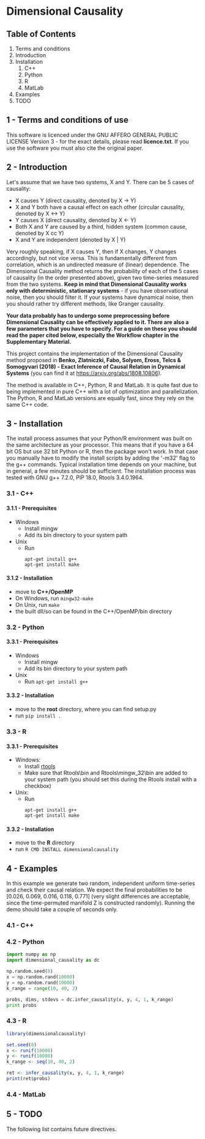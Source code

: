 # Dimensional Causality


## Table of Contents

1. Terms and conditions
3. Introduction
3. Installation
   1. C++
   3. Python
   3. R
   4. MatLab
4. Examples
5. TODO


## 1 - Terms and conditions of use

This software is licenced under the GNU AFFERO GENERAL PUBLIC LICENSE Version 3 - for the exact details, please read **licence.txt**. If you use the software you must also cite the original paper.

## 2 - Introduction

Let's assume that we have two systems, X and Y. There can be 5 cases of causality:
- X causes Y (direct causality, denoted by X -> Y)
- X and Y both have a causal effect on each other (circular causality, denoted by X <-> Y)
- Y causes X (direct causality, denoted by X <- Y)
- Both X and Y are caused by a third, hidden system (common cause, denoted by X cc Y)
- X and Y are independent (denoted by X | Y)

Very roughly speaking, if X causes Y, then if X changes, Y changes accordingly, but not vice versa. This is fundamentally different from correlation, which is an undirected measure of (linear) dependence. The Dimensional Causality method returns the probability of each of the 5 cases of causality (in the order presented above), given two time-series measured from the two systems. **Keep in mind that Dimensional Causality works only with deterministic, stationary systems** - if you have observational noise, then you should filter it. If your systems have dynamical noise, then you should rather try different methods, like Granger causality.

**Your data probably has to undergo some preprocessing before Dimensional Causality can be effectively applied to it. There are also a few parameters that you have to specify. For a guide on these you should read the paper cited below, especially the Workflow chapter in the Supplementary Material.**

This project contains the implementation of the Dimensional Causality method proposed in **Benko, Zlatniczki, Fabo, Solyom, Eross, Telcs & Somogyvari (2018) - Exact Inference of Causal Relation in Dynamical Systems** (you can find it at https://arxiv.org/abs/1808.10806).

The method is available in C++, Python, R and MatLab. It is quite fast due to being implemented in pure C++ with a lot of optimization and parallelization. The Python, R and MatLab versions are equally fast, since they rely on the same C++ code.


## 3 - Installation

The install process assumes that your Python/R environment was built on the same architecture as your processor. This means that if you have a 64 bit OS but use 32 bit Python or R, then the package won't work. In that case you manually have to modify the install scripts by adding the '-m32' flag to the g++ commands.
Typical installation time depends on your machine, but in general, a few minutes should be sufficient.
The installation process was tested with GNU g++ 7.2.0, PIP 18.0, Rtools 3.4.0.1964.

### 3.1 - C++  
#### 3.1.1 - Prerequisites

- Windows
  - Install mingw
  - Add its bin directory to your system path
- Unix
  - Run
    ```
    apt-get install g++
    apt-get install make
    ```

#### 3.1.2 - Installation
- move to **C++/OpenMP**
- On Windows, run `mingw32-make`
- On Unix, run `make`
- the built dll/so can be found in the C++/OpenMP/bin directory

### 3.2 - Python
#### 3.3.1 - Prerequisites
- Windows
  - Install mingw
  - Add its bin directory to your system path
- Unix
  - Run `apt-get install g++`

#### 3.3.2 - Installation
- move to the **root** directory, where you can find setup.py
- run `pip install .`

### 3.3 - R
#### 3.3.1 - Prerequisites
- Windows:
  - Install [rtools](https://cran.r-project.org/bin/windows/Rtools/)
  - Make sure that Rtools\bin and Rtools\mingw_32\bin are added to your system path (you should set this during the Rtools install with a checkbox)
- Unix:
  - Run
    ```
    apt-get install g++
    apt-get install make
    ```

#### 3.3.2 - Installation
- move to the **R** directory
- run `R CMD INSTALL dimensionalcausality`


## 4 - Examples

In this example we generate two random, independent uniform time-series and check their causal relation. We expect the final probabilities to be [0.026, 0.069, 0.016, 0.118, 0.771] (very slight differences are acceptable, since the time-permuted manifold Z is constructed randomly). Running the demo should take a couple of seconds only.

### 4.1 - C++

### 4.2 - Python
```python
import numpy as np
import dimensional_causality as dc

np.random.seed(0)
x = np.random.rand(10000)
y = np.random.rand(10000)
k_range = range(10, 40, 2)

probs, dims, stdevs = dc.infer_causality(x, y, 4, 1, k_range)
print probs
```

### 4.3 - R
```R
library(dimensionalcausality)

set.seed(0)
x <- runif(10000)
y <- runif(10000)
k_range <- seq(10, 40, 2)

ret <- infer_causality(x, y, 4, 1, k_range)
print(ret$probs)
```

### 4.4 - MatLab


## 5 - TODO

The following list contains future directives.

